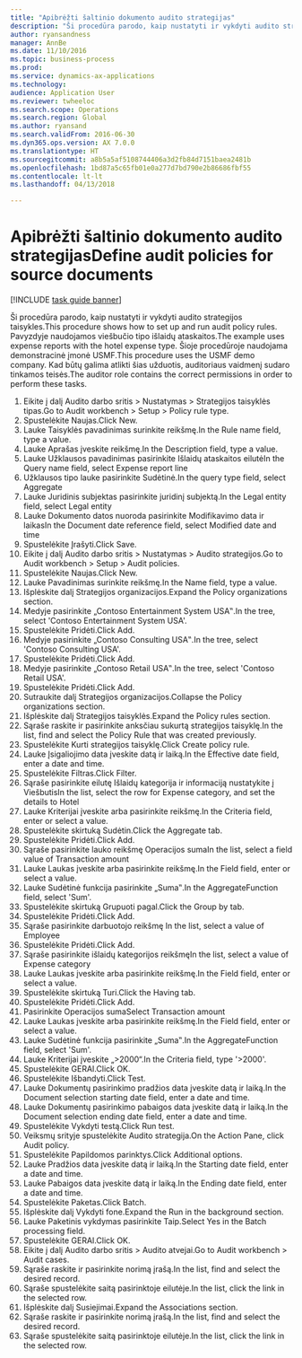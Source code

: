 ```yaml
--- 
title: "Apibrėžti šaltinio dokumento audito strategijas"
description: "Ši procedūra parodo, kaip nustatyti ir vykdyti audito strategijos taisykles."
author: ryansandness
manager: AnnBe
ms.date: 11/10/2016
ms.topic: business-process
ms.prod: 
ms.service: dynamics-ax-applications
ms.technology: 
audience: Application User
ms.reviewer: twheeloc
ms.search.scope: Operations
ms.search.region: Global
ms.author: ryansand
ms.search.validFrom: 2016-06-30
ms.dyn365.ops.version: AX 7.0.0
ms.translationtype: HT
ms.sourcegitcommit: a8b5a5af5108744406a3d2fb84d7151baea2481b
ms.openlocfilehash: 1bd87a5c65fb01e0a277d7bd790e2b86686fbf55
ms.contentlocale: lt-lt
ms.lasthandoff: 04/13/2018

---
```

# <a name="define-audit-policies-for-source-documents"></a><span data-ttu-id="e92a8-103">Apibrėžti šaltinio dokumento audito strategijas</span><span class="sxs-lookup"><span data-stu-id="e92a8-103">Define audit policies for source documents</span></span>

[!INCLUDE [task guide banner](../../includes/task-guide-banner.md)]

<span data-ttu-id="e92a8-104">Ši procedūra parodo, kaip nustatyti ir vykdyti audito strategijos taisykles.</span><span class="sxs-lookup"><span data-stu-id="e92a8-104">This procedure shows how to set up and run audit policy rules.</span></span> <span data-ttu-id="e92a8-105">Pavyzdyje naudojamos viešbučio tipo išlaidų ataskaitos.</span><span class="sxs-lookup"><span data-stu-id="e92a8-105">The example uses expense reports with the hotel expense type.</span></span> <span data-ttu-id="e92a8-106">Šioje procedūroje naudojama demonstracinė įmonė USMF.</span><span class="sxs-lookup"><span data-stu-id="e92a8-106">This procedure uses the USMF demo company.</span></span> <span data-ttu-id="e92a8-107">Kad būtų galima atlikti šias užduotis, auditoriaus vaidmenį sudaro tinkamos teisės.</span><span class="sxs-lookup"><span data-stu-id="e92a8-107">The auditor role contains the correct permissions in order to perform these tasks.</span></span>

1. <span data-ttu-id="e92a8-108">Eikite į dalį Audito darbo sritis > Nustatymas > Strategijos taisyklės tipas.</span><span class="sxs-lookup"><span data-stu-id="e92a8-108">Go to Audit workbench > Setup > Policy rule type.</span></span>
2. <span data-ttu-id="e92a8-109">Spustelėkite Naujas.</span><span class="sxs-lookup"><span data-stu-id="e92a8-109">Click New.</span></span>
3. <span data-ttu-id="e92a8-110">Lauke Taisyklės pavadinimas surinkite reikšmę.</span><span class="sxs-lookup"><span data-stu-id="e92a8-110">In the Rule name field, type a value.</span></span>
4. <span data-ttu-id="e92a8-111">Lauke Aprašas įveskite reikšmę.</span><span class="sxs-lookup"><span data-stu-id="e92a8-111">In the Description field, type a value.</span></span>
5. <span data-ttu-id="e92a8-112">Lauke Užklausos pavadinimas pasirinkite Išlaidų ataskaitos eilutė</span><span class="sxs-lookup"><span data-stu-id="e92a8-112">In the Query name field, select Expense report line</span></span>
6. <span data-ttu-id="e92a8-113">Užklausos tipo lauke pasirinkite Sudėtinė.</span><span class="sxs-lookup"><span data-stu-id="e92a8-113">In the query type field, select Aggregate</span></span>
7. <span data-ttu-id="e92a8-114">Lauke Juridinis subjektas pasirinkite juridinį subjektą.</span><span class="sxs-lookup"><span data-stu-id="e92a8-114">In the Legal entity field, select Legal entity</span></span>
8. <span data-ttu-id="e92a8-115">Lauke Dokumento datos nuoroda pasirinkite Modifikavimo data ir laikas</span><span class="sxs-lookup"><span data-stu-id="e92a8-115">In the Document date reference field, select Modified date and time</span></span>
9. <span data-ttu-id="e92a8-116">Spustelėkite Įrašyti.</span><span class="sxs-lookup"><span data-stu-id="e92a8-116">Click Save.</span></span>
10. <span data-ttu-id="e92a8-117">Eikite į dalį Audito darbo sritis > Nustatymas > Audito strategijos.</span><span class="sxs-lookup"><span data-stu-id="e92a8-117">Go to Audit workbench > Setup > Audit policies.</span></span>
11. <span data-ttu-id="e92a8-118">Spustelėkite Naujas.</span><span class="sxs-lookup"><span data-stu-id="e92a8-118">Click New.</span></span>
12. <span data-ttu-id="e92a8-119">Lauke Pavadinimas surinkite reikšmę.</span><span class="sxs-lookup"><span data-stu-id="e92a8-119">In the Name field, type a value.</span></span>
13. <span data-ttu-id="e92a8-120">Išplėskite dalį Strategijos organizacijos.</span><span class="sxs-lookup"><span data-stu-id="e92a8-120">Expand the Policy organizations section.</span></span>
14. <span data-ttu-id="e92a8-121">Medyje pasirinkite „Contoso Entertainment System USA‟.</span><span class="sxs-lookup"><span data-stu-id="e92a8-121">In the tree, select 'Contoso Entertainment System USA'.</span></span>
15. <span data-ttu-id="e92a8-122">Spustelėkite Pridėti.</span><span class="sxs-lookup"><span data-stu-id="e92a8-122">Click Add.</span></span>
16. <span data-ttu-id="e92a8-123">Medyje pasirinkite „Contoso Consulting USA‟.</span><span class="sxs-lookup"><span data-stu-id="e92a8-123">In the tree, select 'Contoso Consulting USA'.</span></span>
17. <span data-ttu-id="e92a8-124">Spustelėkite Pridėti.</span><span class="sxs-lookup"><span data-stu-id="e92a8-124">Click Add.</span></span>
18. <span data-ttu-id="e92a8-125">Medyje pasirinkite „Contoso Retail USA‟.</span><span class="sxs-lookup"><span data-stu-id="e92a8-125">In the tree, select 'Contoso Retail USA'.</span></span>
19. <span data-ttu-id="e92a8-126">Spustelėkite Pridėti.</span><span class="sxs-lookup"><span data-stu-id="e92a8-126">Click Add.</span></span>
20. <span data-ttu-id="e92a8-127">Sutraukite dalį Strategijos organizacijos.</span><span class="sxs-lookup"><span data-stu-id="e92a8-127">Collapse the Policy organizations section.</span></span>
21. <span data-ttu-id="e92a8-128">Išplėskite dalį Strategijos taisyklės.</span><span class="sxs-lookup"><span data-stu-id="e92a8-128">Expand the Policy rules section.</span></span>
22. <span data-ttu-id="e92a8-129">Sąraše raskite ir pasirinkite anksčiau sukurtą strategijos taisyklę.</span><span class="sxs-lookup"><span data-stu-id="e92a8-129">In the list, find and select the Policy Rule that was created previously.</span></span>
23. <span data-ttu-id="e92a8-130">Spustelėkite Kurti strategijos taisyklę.</span><span class="sxs-lookup"><span data-stu-id="e92a8-130">Click Create policy rule.</span></span>
24. <span data-ttu-id="e92a8-131">Lauke Įsigaliojimo data įveskite datą ir laiką.</span><span class="sxs-lookup"><span data-stu-id="e92a8-131">In the Effective date field, enter a date and time.</span></span>
25. <span data-ttu-id="e92a8-132">Spustelėkite Filtras.</span><span class="sxs-lookup"><span data-stu-id="e92a8-132">Click Filter.</span></span>
26. <span data-ttu-id="e92a8-133">Sąraše pasirinkite eilutę Išlaidų kategorija ir informaciją nustatykite į Viešbutis</span><span class="sxs-lookup"><span data-stu-id="e92a8-133">In the list, select the row for Expense category, and set the details to Hotel</span></span>
27. <span data-ttu-id="e92a8-134">Lauke Kriterijai įveskite arba pasirinkite reikšmę.</span><span class="sxs-lookup"><span data-stu-id="e92a8-134">In the Criteria field, enter or select a value.</span></span>
28. <span data-ttu-id="e92a8-135">Spustelėkite skirtuką Sudėtin.</span><span class="sxs-lookup"><span data-stu-id="e92a8-135">Click the Aggregate tab.</span></span>
29. <span data-ttu-id="e92a8-136">Spustelėkite Pridėti.</span><span class="sxs-lookup"><span data-stu-id="e92a8-136">Click Add.</span></span>
30. <span data-ttu-id="e92a8-137">Sąraše pasirinkite lauko reikšmę Operacijos suma</span><span class="sxs-lookup"><span data-stu-id="e92a8-137">In the list, select a field value of Transaction amount</span></span>
31. <span data-ttu-id="e92a8-138">Lauke Laukas įveskite arba pasirinkite reikšmę.</span><span class="sxs-lookup"><span data-stu-id="e92a8-138">In the Field field, enter or select a value.</span></span>
32. <span data-ttu-id="e92a8-139">Lauke Sudėtinė funkcija pasirinkite „Suma‟.</span><span class="sxs-lookup"><span data-stu-id="e92a8-139">In the AggregateFunction field, select 'Sum'.</span></span>
33. <span data-ttu-id="e92a8-140">Spustelėkite skirtuką Grupuoti pagal.</span><span class="sxs-lookup"><span data-stu-id="e92a8-140">Click the Group by tab.</span></span>
34. <span data-ttu-id="e92a8-141">Spustelėkite Pridėti.</span><span class="sxs-lookup"><span data-stu-id="e92a8-141">Click Add.</span></span>
35. <span data-ttu-id="e92a8-142">Sąraše pasirinkite darbuotojo reikšmę </span><span class="sxs-lookup"><span data-stu-id="e92a8-142">In the list, select a value of Employee</span></span> 
36. <span data-ttu-id="e92a8-143">Spustelėkite Pridėti.</span><span class="sxs-lookup"><span data-stu-id="e92a8-143">Click Add.</span></span>
37. <span data-ttu-id="e92a8-144">Sąraše pasirinkite išlaidų kategorijos reikšmę</span><span class="sxs-lookup"><span data-stu-id="e92a8-144">In the list, select a value of Expense category</span></span>
38. <span data-ttu-id="e92a8-145">Lauke Laukas įveskite arba pasirinkite reikšmę.</span><span class="sxs-lookup"><span data-stu-id="e92a8-145">In the Field field, enter or select a value.</span></span>
39. <span data-ttu-id="e92a8-146">Spustelėkite skirtuką Turi.</span><span class="sxs-lookup"><span data-stu-id="e92a8-146">Click the Having tab.</span></span>
40. <span data-ttu-id="e92a8-147">Spustelėkite Pridėti.</span><span class="sxs-lookup"><span data-stu-id="e92a8-147">Click Add.</span></span>
41. <span data-ttu-id="e92a8-148">Pasirinkite Operacijos suma</span><span class="sxs-lookup"><span data-stu-id="e92a8-148">Select Transaction amount</span></span>
42. <span data-ttu-id="e92a8-149">Lauke Laukas įveskite arba pasirinkite reikšmę.</span><span class="sxs-lookup"><span data-stu-id="e92a8-149">In the Field field, enter or select a value.</span></span>
43. <span data-ttu-id="e92a8-150">Lauke Sudėtinė funkcija pasirinkite „Suma‟.</span><span class="sxs-lookup"><span data-stu-id="e92a8-150">In the AggregateFunction field, select 'Sum'.</span></span>
44. <span data-ttu-id="e92a8-151">Lauke Kriterijai įveskite „>2000“.</span><span class="sxs-lookup"><span data-stu-id="e92a8-151">In the Criteria field, type '>2000'.</span></span>
45. <span data-ttu-id="e92a8-152">Spustelėkite GERAI.</span><span class="sxs-lookup"><span data-stu-id="e92a8-152">Click OK.</span></span>
46. <span data-ttu-id="e92a8-153">Spustelėkite Išbandyti.</span><span class="sxs-lookup"><span data-stu-id="e92a8-153">Click Test.</span></span>
47. <span data-ttu-id="e92a8-154">Lauke Dokumentų pasirinkimo pradžios data įveskite datą ir laiką.</span><span class="sxs-lookup"><span data-stu-id="e92a8-154">In the Document selection starting date field, enter a date and time.</span></span>
48. <span data-ttu-id="e92a8-155">Lauke Dokumentų pasirinkimo pabaigos data įveskite datą ir laiką.</span><span class="sxs-lookup"><span data-stu-id="e92a8-155">In the Document selection ending date field, enter a date and time.</span></span>
49. <span data-ttu-id="e92a8-156">Spustelėkite Vykdyti testą.</span><span class="sxs-lookup"><span data-stu-id="e92a8-156">Click Run test.</span></span>
50. <span data-ttu-id="e92a8-157">Veiksmų srityje spustelėkite Audito strategija.</span><span class="sxs-lookup"><span data-stu-id="e92a8-157">On the Action Pane, click Audit policy.</span></span>
51. <span data-ttu-id="e92a8-158">Spustelėkite Papildomos parinktys.</span><span class="sxs-lookup"><span data-stu-id="e92a8-158">Click Additional options.</span></span>
52. <span data-ttu-id="e92a8-159">Lauke Pradžios data įveskite datą ir laiką.</span><span class="sxs-lookup"><span data-stu-id="e92a8-159">In the Starting date field, enter a date and time.</span></span>
53. <span data-ttu-id="e92a8-160">Lauke Pabaigos data įveskite datą ir laiką.</span><span class="sxs-lookup"><span data-stu-id="e92a8-160">In the Ending date field, enter a date and time.</span></span>
54. <span data-ttu-id="e92a8-161">Spustelėkite Paketas.</span><span class="sxs-lookup"><span data-stu-id="e92a8-161">Click Batch.</span></span>
55. <span data-ttu-id="e92a8-162">Išplėskite dalį Vykdyti fone.</span><span class="sxs-lookup"><span data-stu-id="e92a8-162">Expand the Run in the background section.</span></span>
56. <span data-ttu-id="e92a8-163">Lauke Paketinis vykdymas pasirinkite Taip.</span><span class="sxs-lookup"><span data-stu-id="e92a8-163">Select Yes in the Batch processing field.</span></span>
57. <span data-ttu-id="e92a8-164">Spustelėkite GERAI.</span><span class="sxs-lookup"><span data-stu-id="e92a8-164">Click OK.</span></span>
58. <span data-ttu-id="e92a8-165">Eikite į dalį Audito darbo sritis > Audito atvejai.</span><span class="sxs-lookup"><span data-stu-id="e92a8-165">Go to Audit workbench > Audit cases.</span></span>
59. <span data-ttu-id="e92a8-166">Sąraše raskite ir pasirinkite norimą įrašą.</span><span class="sxs-lookup"><span data-stu-id="e92a8-166">In the list, find and select the desired record.</span></span>
60. <span data-ttu-id="e92a8-167">Sąraše spustelėkite saitą pasirinktoje eilutėje.</span><span class="sxs-lookup"><span data-stu-id="e92a8-167">In the list, click the link in the selected row.</span></span>
61. <span data-ttu-id="e92a8-168">Išplėskite dalį Susiejimai.</span><span class="sxs-lookup"><span data-stu-id="e92a8-168">Expand the Associations section.</span></span>
62. <span data-ttu-id="e92a8-169">Sąraše raskite ir pasirinkite norimą įrašą.</span><span class="sxs-lookup"><span data-stu-id="e92a8-169">In the list, find and select the desired record.</span></span>
63. <span data-ttu-id="e92a8-170">Sąraše spustelėkite saitą pasirinktoje eilutėje.</span><span class="sxs-lookup"><span data-stu-id="e92a8-170">In the list, click the link in the selected row.</span></span>



